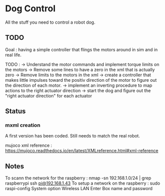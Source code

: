 

# Dog Control

All the stuff you need to control a robot dog.

## TODO

Goal : having a simple controller that flings the motors around in sim and in real life.

TODO :
-> Understand the motor commands and implement torque limits on the motors
-> Remove some lines to have a zero in the xml that is actually zero 
-> Remove limits to the motors in the xml
-> create a controller that makes little impulses toward the positiv direction of the motor to figure out the direction of each motor.
-> implement an inverting procedure to map actions to the right actuator direction
-> start the dog and figure out the "right actuator direction" for each actuator

## Status

### mxml creation

A first version has been coded. Still needs to match the real robot.

mujoco xml reference : https://mujoco.readthedocs.io/en/latest/XMLreference.html#xml-reference

## Notes

To scann the network for the raspberry :
nmap -sn 192.168.1.0/24 | grep raspberrypi
ssh pi@192.168.1.43
To setup a network on the raspberry :
sudo raspi-config
System option
Wireless LAN
Enter Box name and password